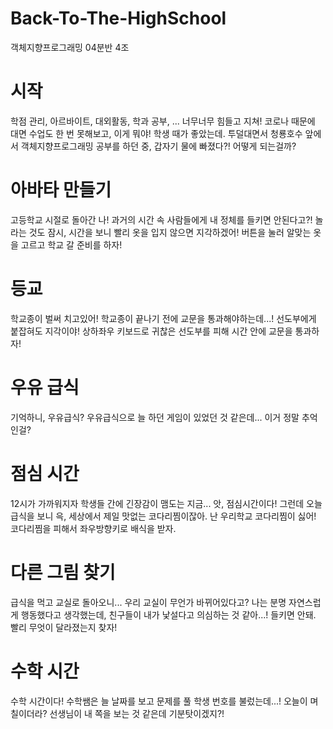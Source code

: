 # Back-To-The-HighSchool
객체지향프로그래밍 04분반 4조

# 시작



학점 관리, 아르바이트, 대외활동, 학과 공부, ... 너무너무 힘들고 지쳐! 코로나 때문에 대면 수업도 한 번 못해보고, 이게 뭐야! 학생 때가 좋았는데. 투덜대면서 청룡호수 앞에서 객체지향프로그래밍 공부를 하던 중, 갑자기 물에 빠졌다?! 어떻게 되는걸까?


# 아바타 만들기



고등학교 시절로 돌아간 나! 과거의 시간 속 사람들에게 내 정체를 들키면 안된다고?! 놀라는 것도 잠시, 시간을 보니 빨리 옷을 입지 않으면 지각하겠어! 버튼을 눌러 알맞는 옷을 고르고 학교 갈 준비를 하자!


# 등교


학교종이 벌써 치고있어! 학교종이 끝나기 전에 교문을 통과해야하는데...! 선도부에게 붙잡혀도 지각이야! 상하좌우 키보드로 귀찮은 선도부를 피해 시간 안에 교문을 통과하자!




# 우유 급식


기억하니, 우유급식? 우유급식으로 늘 하던 게임이 있었던 것 같은데... 이거 정말 추억인걸? 




# 점심 시간


12시가 가까워지자 학생들 간에 긴장감이 맴도는 지금... 앗, 점심시간이다! 그런데 오늘 급식을 보니 윽, 세상에서 제일 맛없는 코다리찜이잖아. 난 우리학교 코다리찜이 싫어! 코다리찜을 피해서 좌우방향키로 배식을 받자.




# 다른 그림 찾기


급식을 먹고 교실로 돌아오니... 우리 교실이 무언가 바뀌어있다고? 나는 분명 자연스럽게 행동했다고 생각했는데, 친구들이 내가 낯설다고 의심하는 것 같아...! 들키면 안돼. 빨리 무엇이 달라졌는지 찾자!



# 수학 시간


수학 시간이다! 수학쌤은 늘 날짜를 보고 문제를 풀 학생 번호를 불렀는데...! 오늘이 며칠이더라? 선생님이 내 쪽을 보는 것 같은데 기분탓이겠지?! 


